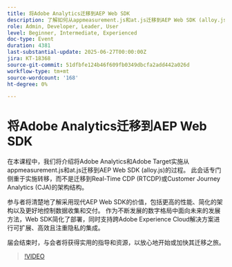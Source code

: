 ```yaml
---
title: 将Adobe Analytics迁移到AEP Web SDK
description: 了解如何从appmeasurement.js和at.js迁移到AEP Web SDK (alloy.js)，以实现更好的性能、简化的架构和面向未来的Adobe集成。
role: Admin, Developer, Leader, User
level: Beginner, Intermediate, Experienced
doc-type: Event
duration: 4381
last-substantial-update: 2025-06-27T00:00:00Z
jira: KT-18368
source-git-commit: 51dfbfe124b46f609fb0349dbcfa2add442a026d
workflow-type: tm+mt
source-wordcount: '168'
ht-degree: 0%

---
```



# 将Adobe Analytics迁移到AEP Web SDK

在本课程中，我们将介绍将Adobe Analytics和Adobe Target实施从appmeasurement.js和at.js迁移到AEP Web SDK (alloy.js)的过程。 此会话专门侧重于实施转移，而不是迁移到Real-Time CDP (RTCDP)或Customer Journey Analytics (CJA)的架构结构。

参与者将清楚地了解采用现代AEP Web SDK的价值，包括更高的性能、简化的架构以及更好地控制数据收集和交付。 作为不断发展的数字格局中面向未来的发展方法，Web SDK简化了部署，同时支持跨Adobe Experience Cloud解决方案进行可扩展、高效且注重隐私的集成。

届会结束时，与会者将获得实用的指导和资源，以放心地开始或加快其迁移之旅。

>[!VIDEO](https://video.tv.adobe.com/v/3464032/?learn=on&enablevpops)
